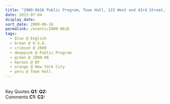```yaml
---
title: "2000-0616 Public Program, Town Hall, 123 West and 43rd Street, Manhattan, New York City, NY, U.S.A."
date: 2023-07-04
display_date: 
sort_date: 2000-06-16
permalink: /events/2000-0616
tags:
  - blue @ English
  - brown @ U.S.A.
  - crimson @ 2000
  - deeppink @ Public Program
  - green @ 2000-06
  - maroon @ NY
  - orange @ New York City
  - peru @ Town Hall
---
```


<br>

<wave-list>
  <list-title color="DarkSeaGreen" width="55">Key Quotes</list-title>
  <list-item color="BlanchedAlmond" width="280"><b>Q1:</b> <i></i></list-item>
  <list-item color="Lavender" width="280"><b>Q2:</b> <i></i></list-item>
</wave-list>

<br>

<wave-list>
  <list-title color="DarkSeaGreen" width="55">Comments</list-title>
  <list-item color="BlanchedAlmond" width="280"><b>C1:</b> <i></i></list-item>
  <list-item color="Lavender" width="280"><b>C2:</b> <i></i></list-item>
</wave-list>